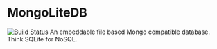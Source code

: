 MongoLiteDB
===========
[![Build Status](https://travis-ci.org/hamiltop/MongoLiteDB.png)](https://travis-ci.org/hamiltop/MongoLiteDB)
An embeddable file based Mongo compatible database. Think SQLite for NoSQL.
